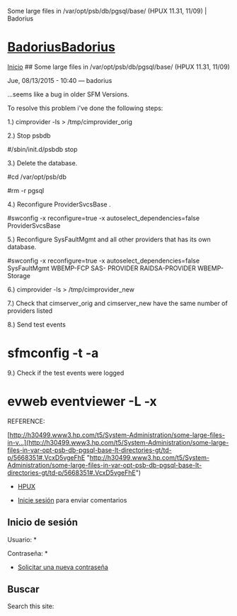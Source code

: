 





Some large files in /var/opt/psb/db/pgsql/base/<directories> (HPUX 11.31, 11/09) | Badorius


















# [BadoriusBadorius](/ "Badorius")

 
 

[Inicio](/) ## Some large files in /var/opt/psb/db/pgsql/base/<directories> (HPUX 11.31, 11/09)

 

Jue, 08/13/2015 - 10:40 — badorius

...seems like a bug in older SFM Versions.  

To resolve this problem i've done the following steps:


1.) cimprovider -ls > /tmp/cimprovider\_orig


2.) Stop psbdb


 #/sbin/init.d/psbdb stop


3.) Delete the database.


 #cd /var/opt/psb/db  

 #rm -r pgsql


4.) Reconfigure ProviderSvcsBase .


 #swconfig -x reconfigure=true -x autoselect\_dependencies=false ProviderSvcsBase


5.) Reconfigure SysFaultMgmt and all other providers that has its own database.


 #swconfig -x reconfigure=true -x autoselect\_dependencies=false SysFaultMgmt WBEMP-FCP SAS- PROVIDER RAIDSA-PROVIDER WBEMP-Storage


6.) cimprovider -ls > /tmp/cimprovider\_new


7.) Check that cimserver\_orig and cimserver\_new have the same number of providers listed


8.) Send test events


 # sfmconfig -t -a


9.) Check if the test events were logged


 # evweb eventviewer -L -x


REFERENCE:  

[http://h30499.www3.hp.com/t5/System-Administration/some-large-files-in-v...](http://h30499.www3.hp.com/t5/System-Administration/some-large-files-in-var-opt-psb-db-pgsql-base-lt-directories-gt/td-p/5668351#.VcxD5vgeFhE "http://h30499.www3.hp.com/t5/System-Administration/some-large-files-in-var-opt-psb-db-pgsql-base-lt-directories-gt/td-p/5668351#.VcxD5vgeFhE")





* [HPUX](/?q=taxonomy/term/6)


* [Inicie sesión](/?q=user/login&destination=comment%2Freply%2F94%23comment-form) para enviar comentarios





 


## Inicio de sesión




Usuario: *



Contraseña: *



* [Solicitar una nueva contraseña](/?q=user/password "Solicita una contraseña nueva por correo electrónico.")






## Buscar





Search this site: 










 




